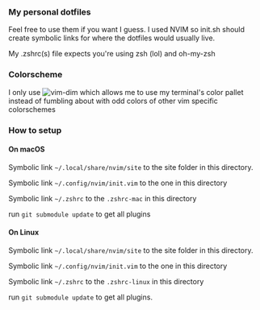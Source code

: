 ### My personal dotfiles
Feel free to use them if you want I guess.
I used NVIM so init.sh should create symbolic links for
where the dotfiles would usually live.

My .zshrc(s) file expects you're using zsh (lol) and oh-my-zsh

### Colorscheme
I only use ![vim-dim](https://github.com/jeffkreeftmeijer/vim-dim)
which allows me to use my terminal's color pallet instead of fumbling
about with odd colors of other vim specific colorschemes

### How to setup

#### On macOS
Symbolic link `~/.local/share/nvim/site` to the site folder in this directory.

Symbolic link `~/.config/nvim/init.vim` to the one in this directory

Symbolic link `~/.zshrc` to the `.zshrc-mac` in this directory

run `git submodule update` to get all plugins

#### On Linux
Symbolic link `~/.local/share/nvim/site` to the site folder in this directory.

Symbolic link `~/.config/nvim/init.vim` to the one in this directory

Symbolic link `~/.zshrc` to the `.zshrc-linux` in this directory

run `git submodule update` to get all plugins.
